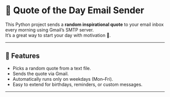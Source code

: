 # 📩 Quote of the Day Email Sender

This Python project sends a **random inspirational quote** to your email inbox every morning using Gmail’s SMTP server.  
It’s a great way to start your day with motivation 🚀.

---

## 🔧 Features
- Picks a random quote from a text file.
- Sends the quote via Gmail.
- Automatically runs only on weekdays (Mon–Fri).
- Easy to extend for birthdays, reminders, or custom messages.

---

